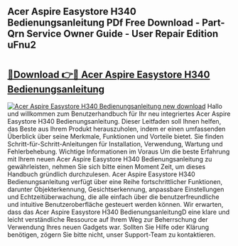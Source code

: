 ## Acer Aspire Easystore H340 Bedienungsanleitung PDf Free Download - Part-Qrn Service Owner Guide - User Repair Edition uFnu2

# <h2><a href="http://df4u9d.blite.top/?on=Acer+Aspire+Easystore+H340+Bedienungsanleitung">🔗Download 👉🔴 Acer Aspire Easystore H340 Bedienungsanleitung</a></h2>

[![Acer Aspire Easystore H340 Bedienungsanleitung new download](https://i.imgur.com/lujVjoI.png)](http://df4u9d.blite.top/?on=Acer+Aspire+Easystore+H340+Bedienungsanleitung)
Hallo und willkommen zum Benutzerhandbuch für Ihr neu integriertes Acer Aspire Easystore H340 Bedienungsanleitung. Dieser Leitfaden soll Ihnen helfen, das Beste aus Ihrem Produkt herauszuholen, indem er einen umfassenden Überblick über seine Merkmale, Funktionen und Vorteile bietet. Sie finden Schritt-für-Schritt-Anleitungen für Installation, Verwendung, Wartung und Fehlerbehebung. Wichtige Informationen im Voraus Um die beste Erfahrung mit Ihrem neuen Acer Aspire Easystore H340 Bedienungsanleitung zu gewährleisten, nehmen Sie sich bitte einen Moment Zeit, um dieses Handbuch gründlich durchzulesen. Acer Aspire Easystore H340 Bedienungsanleitung verfügt über eine Reihe fortschrittlicher Funktionen, darunter Objekterkennung, Gesichtserkennung, anpassbare Einstellungen und Echtzeitüberwachung, die alle einfach über die benutzerfreundliche und intuitive Benutzeroberfläche gesteuert werden können. Wir erwarten, dass das Acer Aspire Easystore H340 BedienungsanleitungD eine klare und leicht verständliche Ressource auf Ihrem Weg zur Beherrschung der Verwendung Ihres neuen Gadgets war. Sollten Sie Hilfe oder Klärung benötigen, zögern Sie bitte nicht, unser Support-Team zu kontaktieren.
